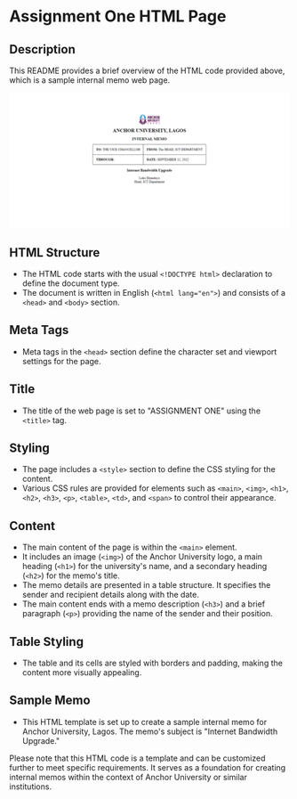 # Assignment One HTML Page

## Description

This README provides a brief overview of the HTML code provided above, which is a sample internal memo web page.

![memo web page](images/preview.png)

## HTML Structure
- The HTML code starts with the usual `<!DOCTYPE html>` declaration to define the document type.
- The document is written in English (`<html lang="en">`) and consists of a `<head>` and `<body>` section.

## Meta Tags
- Meta tags in the `<head>` section define the character set and viewport settings for the page.

## Title
- The title of the web page is set to "ASSIGNMENT ONE" using the `<title>` tag.

## Styling
- The page includes a `<style>` section to define the CSS styling for the content.
- Various CSS rules are provided for elements such as `<main>`, `<img>`, `<h1>`, `<h2>`, `<h3>`, `<p>`, `<table>`, `<td>`, and `<span>` to control their appearance.

## Content
- The main content of the page is within the `<main>` element.
- It includes an image (`<img>`) of the Anchor University logo, a main heading (`<h1>`) for the university's name, and a secondary heading (`<h2>`) for the memo's title.
- The memo details are presented in a table structure. It specifies the sender and recipient details along with the date.
- The main content ends with a memo description (`<h3>`) and a brief paragraph (`<p>`) providing the name of the sender and their position.

## Table Styling
- The table and its cells are styled with borders and padding, making the content more visually appealing.

## Sample Memo
- This HTML template is set up to create a sample internal memo for Anchor University, Lagos. The memo's subject is "Internet Bandwidth Upgrade."

Please note that this HTML code is a template and can be customized further to meet specific requirements. It serves as a foundation for creating internal memos within the context of Anchor University or similar institutions.
